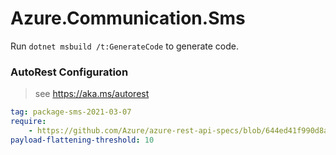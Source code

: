 # Azure.Communication.Sms

Run `dotnet msbuild /t:GenerateCode` to generate code.

### AutoRest Configuration

> see https://aka.ms/autorest

```yaml
tag: package-sms-2021-03-07
require:
	- https://github.com/Azure/azure-rest-api-specs/blob/644ed41f990d8adc0edc7aa81e5f03b7ddc493f0/specification/communication/data-plane/readme.md
payload-flattening-threshold: 10
```
